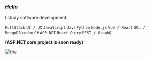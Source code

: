 ### *Hello*

I study software development.

` FullStack ` ` UI / UX `
` JavaScript ` ` Java ` ` Python ` ` Node.js ` ` Vue / React ` ` SQL / MongoDB ` `redux` `C#` `ASP.NET` `React Query` ` REST / GraphQL `

__(ASP.NET core project is soon ready)__

![fire](https://github.com/gitmixu/gitmixu/assets/97851078/ed1fb0c2-728d-4db3-8f59-3b31f7af2e25)
